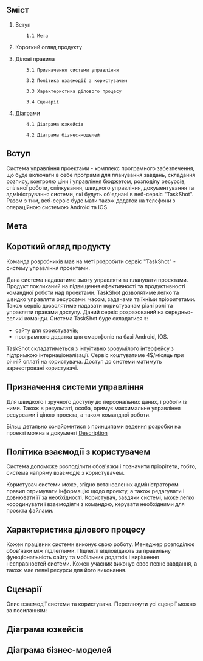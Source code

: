 ## Зміст
1. Вступ 
 
           1.1 Мета
    
2. Короткий огляд продукту

3. Ділові правила

           3.1 Призначення системи управління
  
           3.2 Політика взаємодії з користувачем
  
           3.3 Характеристика ділового процесу
  
           3.4 Сценарії
  
4. Діаграми

           4.1 Діаграма юзкейсів
  
           4.2 Діаграма бізнес-моделей
           
## Вступ
Система управління проектами - комплекс програмного забезпечення, що буде включати в себе програми для планування завдань, складання розпису, контролю ціни і управління бюджетом, розподілу ресурсів, спільної роботи, спілкування, швидкого управління, документування та адміністрування системи, які будуть об'єднані в веб-сервіс "TaskShot". Разом з тим, веб-сервіс буде мати також додаток на телефони з операційною системою Android та IOS.
## Мета
## Короткий огляд продукту
  Команда розробників має на меті розробити сервіс "TaskShot" -  систему управління проектами.

  Дана система надаватиме змогу управляти та планувати проектами. Продукт покликаний на підвищення ефективності та продуктивності командної роботи над проектами. TaskShot дозволятиме легко та швидко управляти ресурсами: часом, задачами та їхніми пріоритетами. Також сервіс дозволятиме надавати користувачам різні ролі та управляти правами доступу. Даний сервіс розрахований на середньо-великі команди.
  Система TaskShot буде складатися з:
   - сайту для користувачів;
   - програмного додатка для смартфонів на базі Android, IOS.  

TaskShot складатиметься з інтуїтивно зрозумілого інтерфейсу з підтримкою інтернаціоналізації. Сервіс коштуватиме 4$/місяць при річній оплаті на користувача. Доступ до системи матимуть зареєстровані користувачі.

## Призначення системи управління
Для швидкого і зручного доступу до персональних даних, і роботи із ними.
Також в результаті, особа, оримує максимальне управління ресурсами і ціною проекта, а також командної роботи.

Більш детально ознайомитися з принципами ведення розробки на проекті можна в документі [Description](https://github.com/averkova-a/OBD_project/blob/master/Main/Description.md) 

## Політика взаємодії з користувачем
Система допоможе розподілити обов'язки і позначити пріорітети, тобто, система напряму взаємодіє з користувачем.

Користувач системи може, згідно встановлених адміністратором правил отримувати інформацію щодо проекту, а також редагувати і довнювати її за необхідності.
Користувач, завдяки системі, може легко координувати і взаємодіяти з командою, керувати необхідними для проєкта файлами.

## Характеристика ділового процесу
Кожен працівник системи виконує свою роботу. Менеджер розподілює обов'язки між підлеглими. Підлеглі відповідають за правильну функціональність сайту та мобільних додатків і вирішення несправностей системи. Кожен учасник виконує своє певне завдання, а також має певні ресурси для його виконання.
## Сценарії
Опис взаємодії системи та користувача. Переглняути усі сценрії можно за посиланням: 
## Діаграма юзкейсів
## Діаграма бізнес-моделей
